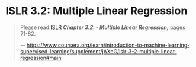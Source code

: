 # ISLR 3.2: Multiple Linear Regression
> 
> Please read [ISLR](https://www.statlearning.com/ "ISLR") **_Chapter 3.2\. - Multiple Linear Regression,_** pages 71-82.
>
> -- https://www.coursera.org/learn/introduction-to-machine-learning-supervised-learning/supplement/jAXeG/islr-3-2-multiple-linear-regression#main
